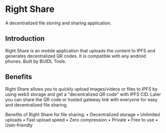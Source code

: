 # Right Share

A decentralized file storing and sharing application.

## Introduction

Right Share is an mobile application that uploads the content to IPFS and generates decentralized QR codes. It is compatible with any android phones. Built by BUIDL Tools.

## Benefits

Right Share allows you to quickly upload images/videos or files to IPFS by using web3 storage and get a "decentralized QR code" with IPFS CID. Later you can share the QR code or hosted gateway link with everyone for easy and decentralized file sharing.
      
Benefits of Right Share for file sharing:
  • Decentralized storage
  • Unlimited uploads
  • Fast upload speed
  • Zero compression
  • Private
  • Free to use
  • User-friendly


